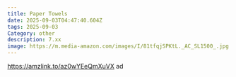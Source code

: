 ```yaml
---
title: Paper Towels
date: 2025-09-03T04:47:40.604Z
tags: 2025-09-03
Category: other
description: 7.xx
image: https://m.media-amazon.com/images/I/81tfqjSPKtL._AC_SL1500_.jpg
---
```

https://amzlink.to/az0wYEeQmXuVX ad